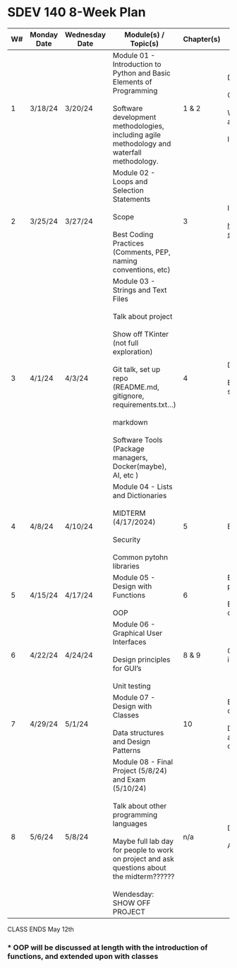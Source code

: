 # SDEV 140 8-Week Plan


| W# | Monday Date | Wednesday Date | Module(s) / Topic(s)                                                                                                                                                                                                                                                                | Chapter(s) | Major Course Learning Objectives                                                                                                                                                                                                                                                                                                             | 
|----|-------------|----------------|-------------------------------------------------------------------------------------------------------------------------------------------------------------------------------------------------------------------------------------------------------------------------------------|------------|----------------------------------------------------------------------------------------------------------------------------------------------------------------------------------------------------------------------------------------------------------------------------------------------------------------------------------------------| 
| 1  | 3/18/24     | 3/20/24        | Module 01 - Introduction to Python and Basic Elements of Programming <br></br> Software development methodologies, including agile methodology and waterfall methodology.                                                                                                           | 1 & 2      | Distinguish between systems software and application software. <br></br> Compare and utilize compilers, interpreters, and code generators. <br></br>  Write, perform use-case testing, debug, and document programs in an integrated development environment.   <br></br> Identify variables, constants, and data types used in programming. | 
| 2  | 3/25/24     | 3/27/24        | Module 02 - Loops and Selection Statements <br></br> Scope <br></br> Best Coding Practices (Comments, PEP, naming conventions,  etc)                                                                                                                                                | 3          | Identify and use control structures. <br></br>  https://ivylearn.ivytech.edu/courses/1248721/pages/introductory-standards-for-acceptable-software-development                                                                                                                                                                                | 
| 3  | 4/1/24      | 4/3/24         | Module 03 - Strings and Text Files <br></br> Talk about project <br></br> Show off TKinter (not full exploration) <br></br> Git talk, set up repo (README.md, gitignore, requirements.txt…) <br></br> markdown <br></br> Software Tools (Package managers, Docker(maybe), AI, etc ) | 4          | Describe industry-standard software engineering tools. <br></br>  Examine the use of software repositories and collaboration tools in software development.                                                                                                                                                                                  | 
| 4  | 4/8/24      | 4/10/24        | Module 04 - Lists and Dictionaries <br></br>  MIDTERM (4/17/2024) <br></br>Security <br></br> Common pytohn libraries                                                                                                                                                               | 5          | Examine basic concepts related to secure programming.                                                                                                                                                                                                                                                                                        | 
| 5  | 4/15/24     | 4/17/24        | Module 05 - Design with Functions <br></br>  OOP                                                                                                                                                                                                                                    | 6          | Explain abstraction, modularization, functions, and parameter passing in programming. <br></br>   Explain the fundamentals of object-oriented programming concepts.*                                                                                                                                                                         | 
| 6  | 4/22/24     | 4/24/24        | Module 06 - Graphical User Interfaces  <br></br>  Design principles for GUI’s  <br></br> Unit testing                                                                                                                                                                               | 8 & 9      | Gain an understanding of the basic concepts of good user-interface design.                                                                                                                                                                                                                                                                   | 
| 7  | 4/29/24     | 5/1/24         | Module 07 - Design with Classes <br></br> Data structures and Design Patterns                                                                                                                                                                                                       | 10         | Explain the fundamentals of object-oriented programming concepts.* <br></br>  Develop competence in the techniques of systematic problem analysis, algorithm development, program construction, and documentation.                                                                                                                           | 
| 8  | 5/6/24      | 5/8/24         | Module 08 - Final Project (5/8/24) and Exam (5/10/24) <br></br> Talk about other programming languages <br></br> Maybe full lab day for people to work on project and ask questions about the midterm?????? <br></br> Wendesday: SHOW OFF PROJECT                                   | n/a        | Discuss social, legal, and ethical issues in software engineering.   <br></br> Apply the phases and design concepts of software development.                                                                                                                                                                                                 |  


CLASS ENDS May 12th  

<h3>* OOP will be discussed at length with the introduction of functions, and extended upon with classes </h3>